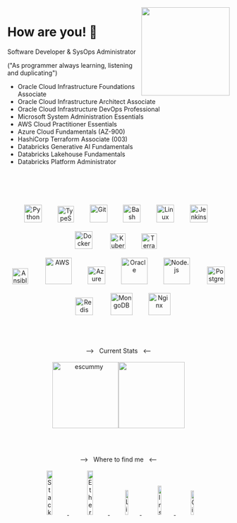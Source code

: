 <!-- ## Autodidact Developer -->

<img align='right' src='https://user-images.githubusercontent.com/5713670/87202985-820dcb80-c2b6-11ea-9f56-7ec461c497c3.gif' width='200'>

# How are you! 👋

  Software Developer & SysOps Administrator

  ("As programmer always learning, listening and duplicating")

  - Oracle Cloud Infrastructure Foundations Associate
  - Oracle Cloud Infrastructure Architect Associate
  - Oracle Cloud Infrastructure DevOps Professional
  - Microsoft System Administration Essentials
  - AWS Cloud Practitioner Essentials
  - Azure Cloud Fundamentals (AZ-900)
  - HashiCorp Terraform Associate (003)
  - Databricks Generative AI Fundamentals
  - Databricks Lakehouse Fundamentals
  - Databricks Platform Administrator

<br><br><br>

<div align="center"> 
<a href="https://www.python.org/" target="_blank"><img style="margin: 10px" src="https://profilinator.rishav.dev/skills-assets/python-original.svg" alt="Python" height="40px" /></a>&nbsp;&nbsp;&nbsp;
<a href="https://www.typescriptlang.org/" target="_blank"><img style="margin: 10px" src="https://profilinator.rishav.dev/skills-assets/typescript-original.svg" alt="TypeScript" height=37px" /></a>&nbsp;&nbsp;&nbsp;
<a href="https://github.com/" target="_blank"><img style="margin: 10px" src="https://profilinator.rishav.dev/skills-assets/git-scm-icon.svg" alt="Git" height="40px" /></a>&nbsp;&nbsp;&nbsp;
<a href="https://www.gnu.org/software/bash/" target="_blank"><img style="margin: 10px" src="https://profilinator.rishav.dev/skills-assets/gnu_bash-icon.svg" alt="Bash" height="40px" /></a>&nbsp;&nbsp;&nbsp;
<a href="https://www.linux.org/" target="_blank"><img style="margin: 10px" src="https://profilinator.rishav.dev/skills-assets/linux-original.svg" alt="Linux" height="40px" /></a>&nbsp;&nbsp;&nbsp;
<a href="https://www.jenkins.io/" target="_blank"><img style="margin: 10px" src="https://profilinator.rishav.dev/skills-assets/jenkins-icon.svg" alt="Jenkins" height="40px" /></a>&nbsp;&nbsp;&nbsp;
<a href="https://www.docker.com/" target="_blank"><img style="margin: 10px" src="https://profilinator.rishav.dev/skills-assets/docker-original-wordmark.svg" alt="Docker" height="40px" /></a>&nbsp;&nbsp;&nbsp;&nbsp;
<a href="https://kubernetes.io/" target="_blank"><img style="margin: 10px" src="https://profilinator.rishav.dev/skills-assets/kubernetes-icon.svg" alt="Kubernetes" height="35px" /></a>&nbsp;&nbsp;&nbsp;
<a href="https://www.terraform.io/" target="_blank"><img style="margin: 10px" src="https://profilinator.rishav.dev/skills-assets/terraformio-icon.svg" alt="Terraform" height="35px" /></a>&nbsp;&nbsp;&nbsp;<br>
<a href="https://www.ansible.com/" target="_blank"><img style="margin: 10px" src="https://profilinator.rishav.dev/skills-assets/ansible.png" alt="Ansible" height="36px" /></a>&nbsp;&nbsp;&nbsp;&nbsp;
<a href="https://aws.amazon.com/" target="_blank"><img style="margin: 10px" src="https://profilinator.rishav.dev/skills-assets/amazonwebservices-original-wordmark.svg" alt="AWS" height="60px" /></a>&nbsp;&nbsp;&nbsp;
<a href="https://azure.microsoft.com/en-in/" target="_blank"><img style="margin: 10px" src="https://profilinator.rishav.dev/skills-assets/microsoft_azure-icon.svg" alt="Azure" height="40px" /></a>&nbsp;&nbsp;&nbsp;
<a href="https://www.oracle.com/in/index.html" target="_blank"><img style="margin: 10px" src="https://profilinator.rishav.dev/skills-assets/oracle-original.svg" alt="Oracle" height="60px" /></a>&nbsp;&nbsp;&nbsp;
<a href="https://nodejs.org/" target="_blank"><img style="margin: 10px" src="https://profilinator.rishav.dev/skills-assets/nodejs-original-wordmark.svg" alt="Node.js" height="60px" /></a>&nbsp;&nbsp;&nbsp;&nbsp;
<a href="https://www.postgresql.org/" target="_blank"><img style="margin: 10px" src="https://profilinator.rishav.dev/skills-assets/postgresql-original-wordmark.svg" alt="PostgreSQL" height="40px" /></a>&nbsp;&nbsp;&nbsp;&nbsp;
<a href="https://redis.io/" target="_blank"><img style="margin: 10px" src="https://profilinator.rishav.dev/skills-assets/redis-original-wordmark.svg" alt="Redis" height="40px" /></a>&nbsp;&nbsp;&nbsp;&nbsp;
<a href="https://www.mongodb.com/" target="_blank"><img style="margin: 10px;" src="https://profilinator.rishav.dev/skills-assets/mongodb-original-wordmark.svg" alt="MongoDB" height="50px" /></a>&nbsp;&nbsp;&nbsp;
<a href="https://www.nginx.com/" target="_blank"><img style="margin: 10px" src="https://profilinator.rishav.dev/skills-assets/nginx-original.svg" alt="Nginx" height="50px" /></a>
</div>

<br><br>

<div align="center">
--> &nbsp;&nbsp;Current Stats&nbsp;&nbsp; <--
</div>

<br>

<div align="center">
<img height="150" src="https://github-readme-stats.vercel.app/api?username=escummy&show_icons=true&theme=dracula" alt="escummy"/><img height="150" src="https://github-readme-stats.vercel.app/api/top-langs/?username=escummy&theme=dracula&count_private=true&langs_count=10&layout=compact"/></a>
</div>

<br><br>

<div align="center">
--> &nbsp;&nbsp;Where to find me&nbsp;&nbsp; <--
</div>

<br>

<div align="center">
<a href="https://stackoverflow.com/users/20149906/gonzalo-cugiani" target="_blank"><img alt="StackOverflow" src="https://img.shields.io/badge/stackoverflow-FFF.svg?&style=for-the-badge&logo=stackoverflow&logoColor=" width="16%" />
</a>&nbsp;
<a href="https://ethereum.stackexchange.com/users/111291/gonzalo-cugiani" target="_blank"><img alt="Ethereum StackExchange" src="https://img.shields.io/badge/stackexchange-D3D3D3.svg?&style=for-the-badge&logo=stackexchange&logoColor=" width="16%" />
</a>&nbsp;
<a href="https://www.linkedin.com/in/gonzalocugiani/" target="_blank"><img alt="LinkedIn" src="https://img.shields.io/badge/linkedin-%230077B5.svg?&style=for-the-badge&logo=linkedin&logoColor=white" width="12%" />
</a>&nbsp;
<a href="https://www.instagram.com/escummy" target="_blank"><img alt="Instagram" src="https://img.shields.io/badge/instagram-E6526F.svg?&style=for-the-badge&logo=instagram&logoColor=white" width="13%" />
</a>&nbsp;
<a href="https://github.com/escummy" target="_blank"><img alt="Github" src="https://img.shields.io/badge/GitHub-%2312100E.svg?&style=for-the-badge&logo=Github&logoColor=white" width="11.8%" />
</a>
</div>

<br>
